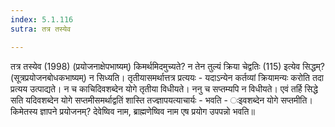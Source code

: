 ```yaml
---
index: 5.1.116
sutra: तत्र तस्येव

---
```

 तत्र तस्येव (1998) (प्रयोजनाक्षेपभाष्यम्) किमर्थमिदमुच्यते? न तेन तुल्यं क्रिया चेद्वतिः (115) इत्येव सिद्धम्? (सूत्रप्रयोजनबोधकभाष्यम्) न सिध्यति। तृतीयासमर्थात्तत्र प्रत्ययः - यदाऽन्येन कर्तव्यां क्रियामन्यः करोति तदा प्रत्यय उत्पाद्यते। न च काचिदिवशब्देन योगे तृतीया विधीयते। ननु च सप्तम्यपि न विधीयते। एवं तर्हि सिद्धे सति यदिवशब्देन योगे सप्तमीसमर्थाद्वतिं शास्ति तज्ज्ञापयत्याचार्यः - भवति - ःइवशब्देन योगे सप्तमीति। किमेतस्य ज्ञापने प्रयोजनम्? देवेष्विव नाम, ब्राह्मणेष्विव नाम एष प्रयोग उपपन्नो भवति॥ 